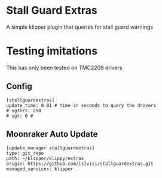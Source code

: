 # Stall Guard Extras
A simple klipper plugin that queries for stall guard warnings

# Testing imitations
This has only been tested on TMC2209 drivers

## Config
```
[stallguardextras]
update_time: 0.01 # time in seconds to query the drivers
# sgthrs: 250
# sgt: 0 #
```

## Moonraker Auto Update
```
[update_manager stallguardextras]
type: git_repo
path: ~/klipper/klippy/extras
origin: https://github.com/isivisi/stallguardextras.git
managed_services: klipper
```